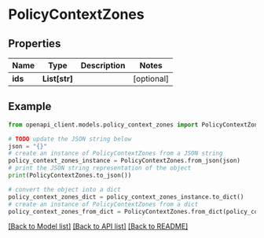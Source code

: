 # PolicyContextZones


## Properties

Name | Type | Description | Notes
------------ | ------------- | ------------- | -------------
**ids** | **List[str]** |  | [optional] 

## Example

```python
from openapi_client.models.policy_context_zones import PolicyContextZones

# TODO update the JSON string below
json = "{}"
# create an instance of PolicyContextZones from a JSON string
policy_context_zones_instance = PolicyContextZones.from_json(json)
# print the JSON string representation of the object
print(PolicyContextZones.to_json())

# convert the object into a dict
policy_context_zones_dict = policy_context_zones_instance.to_dict()
# create an instance of PolicyContextZones from a dict
policy_context_zones_from_dict = PolicyContextZones.from_dict(policy_context_zones_dict)
```
[[Back to Model list]](../README.md#documentation-for-models) [[Back to API list]](../README.md#documentation-for-api-endpoints) [[Back to README]](../README.md)



